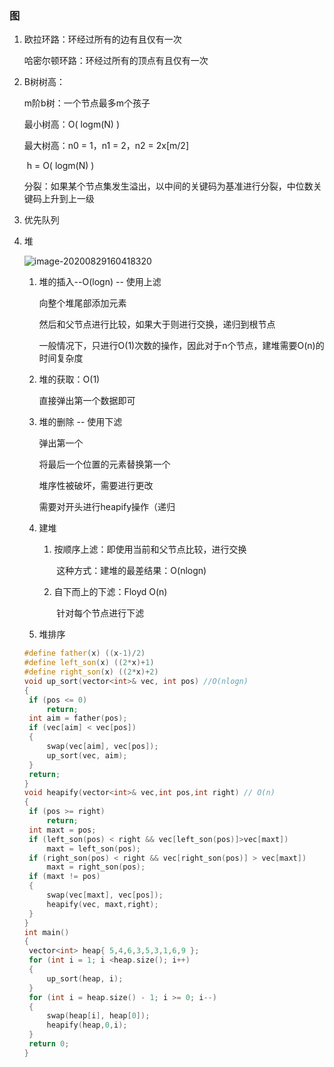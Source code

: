 ### 图

1. 欧拉环路：环经过所有的边有且仅有一次

   哈密尔顿环路：环经过所有的顶点有且仅有一次

2. B树树高：

   m阶b树：一个节点最多m个孩子

   最小树高：O( logm(N) )

   最大树高：n0 = 1，n1 = 2，n2 = 2x[m/2]

   ​	h = O( logm(N) ) 

   分裂：如果某个节点集发生溢出，以中间的关键码为基准进行分裂，中位数关键码上升到上一级 

3. 优先队列

4. 堆

   ![image-20200829160418320](C:\Users\10232\AppData\Roaming\Typora\typora-user-images\image-20200829160418320.png)

   1. 堆的插入--O(logn) -- 使用上滤

      向整个堆尾部添加元素

      然后和父节点进行比较，如果大于则进行交换，递归到根节点

      一般情况下，只进行O(1)次数的操作，因此对于n个节点，建堆需要O(n)的时间复杂度

   2. 堆的获取：O(1)

      直接弹出第一个数据即可

   3. 堆的删除 -- 使用下滤  

      弹出第一个

      将最后一个位置的元素替换第一个

      堆序性被破坏，需要进行更改

      需要对开头进行heapify操作（递归 

   4. 建堆

      1. 按顺序上滤：即使用当前和父节点比较，进行交换

         ​			这种方式：建堆的最差结果：O(nlogn)

      2. 自下而上的下滤：Floyd O(n)

         ​			针对每个节点进行下滤

   5. 堆排序 

   ```c++
   #define father(x) ((x-1)/2)
   #define left_son(x) ((2*x)+1)
   #define right_son(x) ((2*x)+2)
   void up_sort(vector<int>& vec, int pos) //O(nlogn)
   {
   	if (pos <= 0)
   		return;
   	int aim = father(pos);
   	if (vec[aim] < vec[pos])
   	{
   		swap(vec[aim], vec[pos]);
   		up_sort(vec, aim);
   	}
   	return;
   }
   void heapify(vector<int>& vec,int pos,int right) // O(n)
   {
   	if (pos >= right)
   		return;
   	int maxt = pos;
   	if (left_son(pos) < right && vec[left_son(pos)]>vec[maxt])
   		maxt = left_son(pos);
   	if (right_son(pos) < right && vec[right_son(pos)] > vec[maxt])
   		maxt = right_son(pos);
   	if (maxt != pos)
   	{
   		swap(vec[maxt], vec[pos]);
   		heapify(vec, maxt,right);
   	}
   }
   int main()
   {
   	vector<int> heap{ 5,4,6,3,5,3,1,6,9 };
   	for (int i = 1; i <heap.size(); i++)
   	{
   		up_sort(heap, i);
   	}
   	for (int i = heap.size() - 1; i >= 0; i--)
   	{
   		swap(heap[i], heap[0]);
   		heapify(heap,0,i);
   	}
   	return 0;
   }
   ```
   
   

